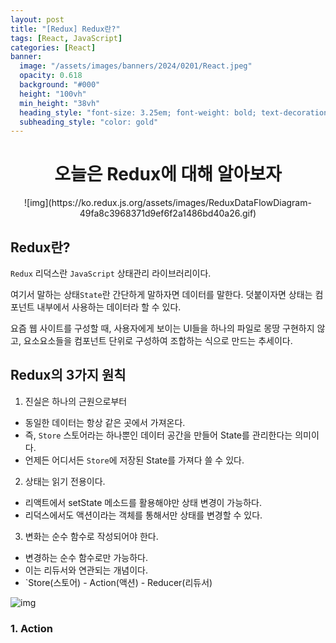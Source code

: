```yaml
---
layout: post
title: "[Redux] Redux란?"
tags: [React, JavaScript]
categories: [React]
banner:
  image: "/assets/images/banners/2024/0201/React.jpeg"
  opacity: 0.618
  background: "#000"
  height: "100vh"
  min_height: "38vh"
  heading_style: "font-size: 3.25em; font-weight: bold; text-decoration: underline"
  subheading_style: "color: gold"
---
```


# <center>오늘은 Redux에 대해 알아보자 </center>

<center>
![img](https://ko.redux.js.org/assets/images/ReduxDataFlowDiagram-49fa8c3968371d9ef6f2a1486bd40a26.gif)
</center>


## Redux란?

`Redux` 리덕스란 `JavaScript` 상태관리 라이브러리이다.

여기서 말하는 상태`State`란 간단하게 말하자면 데이터를 말한다. 덧붙이자면 상태는 컴포넌트 내부에서 사용하는 데이터라 할 수 있다.

요즘 웹 사이트를 구성할 때, 사용자에게 보이는 UI들을 하나의 파일로 몽땅 구현하지 않고, 
요소요소들을 컴포넌트 단위로 구성하여 조합하는 식으로 만드는 추세이다.

## Redux의 3가지 원칙

1. 진실은 하나의 근원으로부터
- 동일한 데이터는 항상 같은 곳에서 가져온다.
- 즉, `Store` 스토어라는 하나뿐인 데이터 공간을 만들어 State를 관리한다는 의미이다.
- 언제든 어디서든 `Store`에 저장된 State를 가져다 쓸 수 있다.

2. 상태는 읽기 전용이다.
- 리액트에서 setState 메소드를 활용해야만 상태 변경이 가능하다.
- 리덕스에서도 액션이라는 객체를 통해서만 상태를 변경할 수 있다.

3. 변화는 순수 함수로 작성되어야 한다.
- 변경하는 순수 함수로만 가능하다.
- 이는 리듀서와 연관되는 개념이다.
- `Store(스토어) - Action(액션) - Reducer(리듀서)

![img](https://velog.velcdn.com/images/parksubin22/post/286caa13-1b7f-41cf-a5a8-0b4dd034e91a/image.png)

### 1. Action